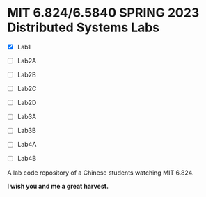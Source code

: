 # MIT 6.824/6.5840 SPRING 2023 Distributed Systems Labs

- [x] Lab1
- [ ] Lab2A
- [ ] Lab2B
- [ ] Lab2C
- [ ] Lab2D
- [ ] Lab3A
- [ ] Lab3B
- [ ] Lab4A
- [ ] Lab4B



A lab code repository of a Chinese students watching MIT 6.824.



**I wish you and me a great harvest.**